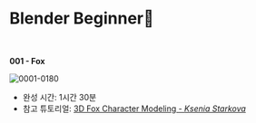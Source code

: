# Blender Beginner🐣

<br />

**001 - Fox**

![0001-0180](https://user-images.githubusercontent.com/93882395/216563876-367cd28c-a244-4d9c-96f9-242c806757ff.gif)  

*   완성 시간: 1시간 30분
*   참고 튜토리얼: [3D Fox Character Modeling - *Ksenia Starkova*](https://www.youtube.com/watch?v=aMRRNC1J6tU&t=289s)